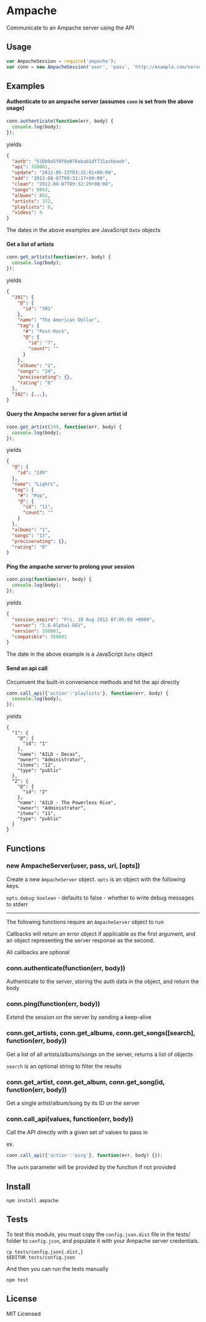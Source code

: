 Ampache
=======

Communicate to an Ampache server using the API

Usage
-----

``` js
var AmpacheSession = require('ampache');
var conn = new AmpacheSession('user', 'pass', 'http://example.com/server/xml.server.php');
```

Examples
--------

#### Authenticate to an ampache server (assumes `conn` is set from the above usage)

``` js
conn.authenticate(function(err, body) {
  console.log(body);
});
```
yields
``` json
{
  "auth": "510b0a5f0f0e076ebab1df731acbbaeb",
  "api": 350001,
  "update": "2012-05-23T03:32:01+00:00",
  "add": "2012-08-07T09:32:17+00:00",
  "clean": "2012-08-07T09:32:29+00:00",
  "songs": 8043,
  "albums": 862,
  "artists": 372,
  "playlists": 0,
  "videos": 9
}
```

The dates in the above examples are JavaScript `Date` objects

#### Get a list of artists

``` js
conn.get_artists(function(err, body) {
  console.log(body);
});
```
yields
``` json
{
  "391": {
    "@": {
      "id": "391"
    },
    "name": "The American Dollar",
    "tag": {
      "#": "Post-Rock",
      "@": {
        "id": "7",
        "count": ""
      }
    },
    "albums": "2",
    "songs": "24",
    "preciserating": {},
    "rating": "0"
  },
  "392": {...},
}
```

#### Query the Ampache server for a given artist id

``` js
conn.get_artist(249, function(err, body) {
  console.log(body);
});
```
yields
``` json
{
  "@": {
    "id": "249"
  },
  "name": "Lights",
  "tag": {
    "#": "Pop",
    "@": {
      "id": "11",
      "count": ""
    }
  },
  "albums": "1",
  "songs": "13",
  "preciserating": {},
  "rating": "0"
}
```

#### Ping the ampache server to prolong your session

``` js
conn.ping(function(err, body) {
  console.log(body);
});
```
yields
``` json
{
  "session_expire": "Fri, 10 Aug 2012 07:05:09 +0000",
  "server": "3.6-Alpha1-DEV",
  "version": 350001,
  "compatible": 350001
}
```

The date in the above example is a JavaScript `Date` object

#### Send an api call

Circumvent the built-in convenience methods and hit the api directly

``` js
conn.call_api({'action':'playlists'}, function(err, body) {
  console.log(body);
});
```
yields
```
{
  "1": {
    "@": {
      "id": "1"
    },
    "name": "AILD - Decas",
    "owner": "Administrator",
    "items": "12",
    "type": "public"
  },
  "2": {
    "@": {
      "id": "2"
    },
    "name": "AILD - The Powerless Rise",
    "owner": "Administrator",
    "items": "11",
    "type": "public"
  }
}
```

Functions
---------

### new AmpacheServer(user, pass, url, [opts])

Create a new `AmpacheServer` object.  `opts` is an object with the following keys.

`opts.debug`: `boolean` - defaults to false - whether to write debug messages to stderr

---

The following functions require an `AmpacheServer` object to run

Callbacks will return an error object if applicable as the first argument,
and an object representing the server response as the second.

All callbacks are optional

### conn.authenticate(function(err, body))

Authenticate to the server, storing the auth data in the object, and return
the body

### conn.ping(function(err, body))

Extend the session on the server by sending a keep-alive

### conn.get\_artists, conn.get\_albums, conn.get\_songs([search], function(err, body))

Get a list of all artists/albums/songs on the server, returns a list of objects

`search` is an optional string to filter the results

### conn.get\_artist, conn.get\_album, conn.get\_song(id, function(err, body))

Get a single artist/album/song by its ID on the server

### conn.call\_api(values, function(err, body))

Call the API directly with a given set of values to pass in

ex.

``` js
conn.call_api({'action':'ping'}, function(err, body) {});
```

The `auth` parameter will be provided by the function if not provided

Install
-------

    npm install ampache

Tests
-----

To test this module, you must copy the `config.json.dist` file in the tests/ folder
to `config.json`, and populate it with your Ampache server credentials.

    cp tests/config.json{.dist,}
    $EDITOR tests/config.json

And then you can run the tests manually

    npm test

License
-------

MIT Licensed
